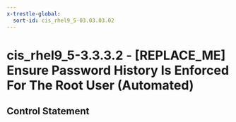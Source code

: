 ```yaml
---
x-trestle-global:
  sort-id: cis_rhel9_5-03.03.03.02
---
```


# cis_rhel9_5-3.3.3.2 - \[REPLACE_ME\] Ensure Password History Is Enforced For The Root User (Automated)

## Control Statement
